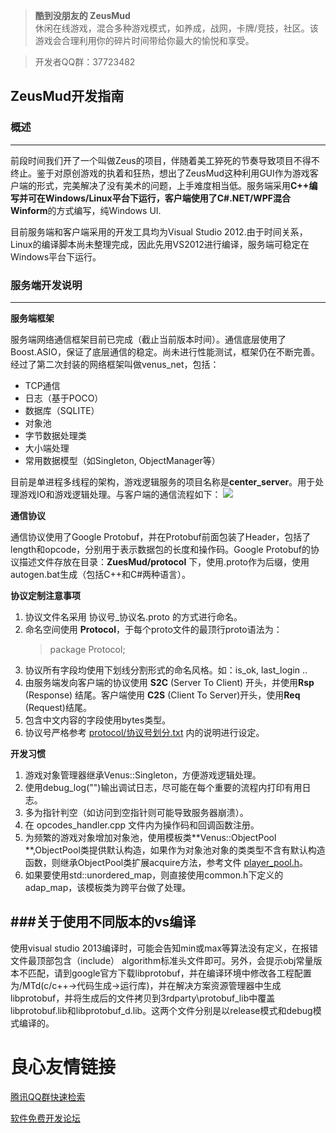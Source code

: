 ﻿> **酷到没朋友的 ZeusMud**  
休闲在线游戏，混合多种游戏模式，如养成，战网，卡牌/竞技，社区。该游戏会合理利用你的碎片时间带给你最大的愉悦和享受。

> 开发者QQ群：37723482  

## **ZeusMud开发指南**

### **概述**
----------
前段时间我们开了一个叫做Zeus的项目，伴随着美工猝死的节奏导致项目不得不终止。鉴于对原创游戏的执着和狂热，想出了ZeusMud这种利用GUI作为游戏客户端的形式，完美解决了没有美术的问题，上手难度相当低。服务端采用**C++**编写并可在Windows/Linux平台下运行，客户端使用了**C#.NET/WPF混合Winform**的方式编写，纯Windows UI.

目前服务端和客户端采用的开发工具均为Visual Studio 2012.由于时间关系，Linux的编译脚本尚未整理完成，因此先用VS2012进行编译，服务端可稳定在Windows平台下运行。

### **服务端开发说明**
----------
**服务端框架**

服务端网络通信框架目前已完成（截止当前版本时间）。通信底层使用了Boost.ASIO，保证了底层通信的稳定。尚未进行性能测试，框架仍在不断完善。经过了第二次封装的网络框架叫做venus_net，包括：

- TCP通信
- 日志（基于POCO）
- 数据库（SQLITE）
- 对象池
- 字节数据处理类
- 大小端处理
- 常用数据模型（如Singleton, ObjectManager等）

目前是单进程多线程的架构，游戏逻辑服务的项目名称是**center_server**。用于处理游戏IO和游戏逻辑处理。与客户端的通信流程如下：
![](docs/readme/svr_com.png)

**通信协议**

通信协议使用了Google Protobuf，并在Protobuf前面包装了Header，包括了length和opcode，分别用于表示数据包的长度和操作码。Google Protobuf的协议描述文件存放在目录：**ZuesMud/protocol** 下，使用.proto作为后缀，使用autogen.bat生成（包括C++和C#两种语言）。

**协议定制注意事项**

1. 协议文件名采用 协议号_协议名.proto 的方式进行命名。  
2. 命名空间使用 **Protocol**，于每个proto文件的最顶行proto语法为：
     > package Protocol;
3. 协议所有字段均使用下划线分割形式的命名风格。如：is_ok, last_login ..
4. 由服务端发向客户端的协议使用 **S2C** (Server To Client) 开头，并使用**Rsp** (Response) 结尾。客户端使用 **C2S** (Client To Server)开头，使用**Req** (Request)结尾。
5. 包含中文内容的字段使用bytes类型。
6. 协议号严格参考 [protocol/协议号划分.txt](protocol/协议号划分.txt) 内的说明进行设定。


**开发习惯**

1. 游戏对象管理器继承Venus::Singleton，方便游戏逻辑处理。
2. 使用debug_log("")输出调试日志，尽可能在每个重要的流程内打印有用日志。
3. 多为指针判空（如访问到空指针则可能导致服务器崩溃）。
4. 在 opcodes_handler.cpp 文件内为操作码和回调函数注册。
5. 为频繁的游戏对象增加对象池，使用模板类**Venus::ObjectPool **,ObjectPool类提供默认构造，如果作为对象池对象的类类型不含有默认构造函数，则继承ObjectPool类扩展acquire方法，参考文件 [player_pool.h](src/center_server/player_pool.h)。
6. 如果要使用std::unordered_map，则直接使用common.h下定义的adap_map，该模板类为跨平台做了处理。

###**关于使用不同版本的vs编译**
----------
使用visual studio 2013编译时，可能会告知min或max等算法没有定义，在报错文件最顶部包含（include） algorithm标准头文件即可。另外，会提示obj常量版本不匹配，请到google官方下载libprotobuf，并在编译环境中修改各工程配置为/MTd(c/c++->代码生成->运行库)，并在解决方案资源管理器中生成libprotobuf，并将生成后的文件拷贝到3rdparty\protobuf_lib中覆盖libprotobuf.lib和libprotobuf_d.lib。这两个文件分别是以release模式和debug模式编译的。


 # 良心友情链接

[腾讯QQ群快速检索](http://u.720life.cn/s/8cf73f7c)

[软件免费开发论坛](http://u.720life.cn/s/bbb01dc0)